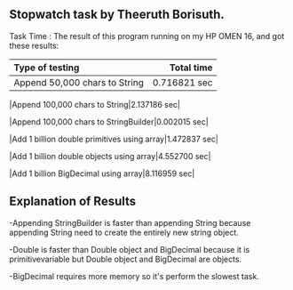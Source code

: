 ## Stopwatch task by Theeruth Borisuth.

Task	Time :
The result of this program running on my HP OMEN 16, and got
these results:

| Type of testing | Total time |
|:----------------|-----------:|
|Append 50,000 chars to String|0.716821 sec|

|Append 100,000 chars to String|2.137186 sec|

|Append 100,000 chars to StringBuilder|0.002015 sec|

|Add 1 billion double primitives using array|1.472837 sec|

|Add 1 billion double objects using array|4.552700 sec|

|Add 1 billion BigDecimal using array|8.116959 sec|

## Explanation of Results


-Appending StringBuilder is faster than appending String because appending String need to create the entirely new string object.


-Double is faster than Double object and BigDecimal because it is 
primitivevariable but Double object and BigDecimal are objects.

-BigDecimal requires more memory so it's perform the slowest task.
